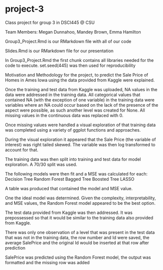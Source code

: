 # project-3
Class project for group 3 in DSCI445 @ CSU

Team Members: Megan Dunnahoo, Mandey Brown, Emma Hamilton

Group3_Project.Rmd is our RMarkdown file with all of our code

Slides.Rmd is our RMarkdown file for our presentation

In Group3_Project.Rmd the first chunk contains all libraries needed for the code to execute. set.seed(445) was then used for reproducibility

Motivation and Methodology for the project, to predict the Sale Price of Homes in Ames Iowa using the data provided from Kaggle were explained. 

Once the training and test data from Kaggle was uploaded, NA values in the  data were addressed in the training data. All categorical values that contained NA (with the exception of one variable) in the training data were variables where an NA could occur based on the lack of the presence of the aspect were possible, as such another level was created for None. All missing values in the continuous data was replaced with 0. 

Once missing values were handled a visual exploration of that training data was completed using a variety of ggplot functions and approaches.

During the visual exploration it appeared that the Sale Price (the variable of interest) was right tailed skewed. The variable was then log transformed to account for that. 

The training data was then split into training and test data for model exploration. A 70/30 split was used. 

The following models were then fit and a MSE was calculated for each:
Decision Tree
Random Forest
Bagged Tree
Boosted Tree
LASSO

A table was produced that contained the model and MSE value.

One the ideal model was determined. Given the complexity, interpretability, and MSE values, the Random Forest model appeared to be the best option.

The test data provided from Kaggle was then addressed. It was prepossessed so that it would be similar to the training data also provided from Kaggle. 

There was only one observation of a level that was present in the test data that was not in the training data, the row number and Id were saved, the average SalePrice and the original Id would be inserted at that row after prediction

SalePrice was predicted using the Random Forest model, the output was formatted and the missing row was added

